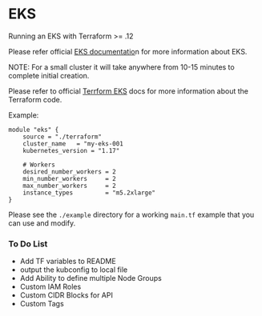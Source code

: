 # EKS
Running an EKS with Terraform >= .12

Please refer official [EKS documentatio]()n for more information about EKS.

NOTE: For a small cluster it will take anywhere from 10-15 minutes to complete initial creation.

Please refer to official [Terrform EKS]() docs for more information about the Terraform code.

Example:
```
module "eks" {
    source = "./terraform"
    cluster_name   = "my-eks-001
    kubernetes_version = "1.17"

    # Workers
    desired_number_workers = 2
    min_number_workers     = 2
    max_number_workers     = 2
    instance_types         = "m5.2xlarge"
}
```

Please see the `./example` directory for a working `main.tf` example that you can use and modify.

### To Do List
 - Add TF variables to README
 - output the kubconfig to local file
 - Add Ability to define multiple Node Groups
 - Custom IAM Roles
 - Custom CIDR Blocks for API
 - Custom Tags
